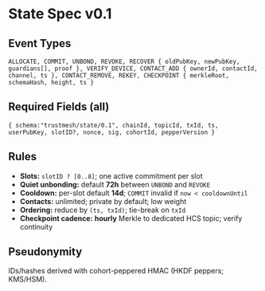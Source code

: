 # State Spec v0.1

## Event Types
`ALLOCATE, COMMIT, UNBOND, REVOKE, RECOVER { oldPubKey, newPubKey, guardians[], proof }, VERIFY_DEVICE, CONTACT_ADD { ownerId, contactId, channel, ts }, CONTACT_REMOVE, REKEY, CHECKPOINT { merkleRoot, schemaHash, height, ts }`

## Required Fields (all)
`{ schema:"trustmesh/state/0.1", chainId, topicId, txId, ts, userPubKey, slotID?, nonce, sig, cohortId, pepperVersion }`

## Rules
- **Slots:** `slotID ? [0..8]`; one active commitment per slot
- **Quiet unbonding:** default **72h** between `UNBOND` and `REVOKE`
- **Cooldown:** per-slot default **14d**; `COMMIT` invalid if `now < cooldownUntil`
- **Contacts:** unlimited; private by default; low weight
- **Ordering:** reduce by `(ts, txId)`; tie-break on `txId`
- **Checkpoint cadence:** **hourly** Merkle to dedicated HCS topic; verify continuity

## Pseudonymity
IDs/hashes derived with cohort-peppered HMAC (HKDF peppers; KMS/HSM).
